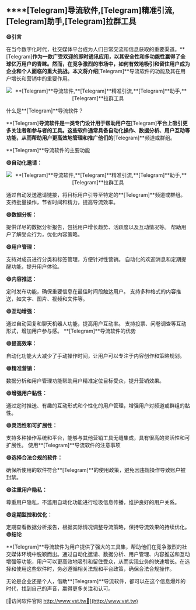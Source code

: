 ## ****[Telegram]**导流软件,**[Telegram]**精准引流,**[Telegram]**助手,**[Telegram]**拉群工具**
**😄引言**

在当今数字化时代，社交媒体平台成为人们日常交流和信息获取的重要渠道。**[Telegram]**作为一款广受欢迎的即时通讯应用，以其安全性和多功能性赢得了全球亿万用户的青睐。然而，在竞争激烈的市场中，如何有效地吸引和留住用户成为企业和个人面临的重大挑战。本文将介绍**[Telegram]**导流软件的功能及其在用户增长和营销中的重要作用。

 <center><img src="https://vst.tw/MP4/tuiguang/png/0.png" alt="**[Telegram]**导流软件,**[Telegram]**精准引流,**[Telegram]**助手,**[Telegram]**拉群工具"></center>

什么是**[Telegram]**导流软件？

**[Telegram]**导流软件是一类专门设计用于帮助用户在**[Telegram]**平台上吸引更多关注者和参与者的工具。这些软件通常具备自动化操作、数据分析、用户互动等功能，从而帮助用户更高效地管理和推广他们的**[Telegram]**频道或群组。

**[Telegram]**导流软件的主要功能

**😄自动化邀请：**

 <center><img src="https://vst.tw/MP4/tuiguang/png/3.png" alt="**[Telegram]**导流软件,**[Telegram]**精准引流,**[Telegram]**助手,**[Telegram]**拉群工具"></center>

通过自动发送邀请链接，将目标用户引导至特定的**[Telegram]**频道或群组。
支持批量操作，节省时间和精力，提高导流效率。

**😄数据分析：**

提供详尽的数据分析报告，包括用户增长趋势、活跃度以及互动情况等。
帮助用户了解受众行为，优化内容策略。

**😄用户管理：**

支持对成员进行分类和标签管理，方便针对性营销。
自动化的欢迎消息和定期提醒功能，提升用户体验。

**😄内容推送：**

定时发布功能，确保重要信息在最佳时间段触达用户。
支持多种格式的内容推送，如文字、图片、视频和文件等。

**😄互动增强：**

通过自动回复和聊天机器人功能，提高用户互动率。
支持投票、问卷调查等互动形式，增加用户参与感。
**[Telegram]**导流软件的优势

**😄提高效率：**

自动化功能大大减少了手动操作时间，让用户可以专注于内容创作和策略规划。

**😄精准营销：**

数据分析和用户管理功能帮助用户精准定位目标受众，提升营销效果。

**😄增强用户黏性：**

通过定时推送、有趣的互动形式和个性化的用户管理，增强用户对频道或群组的黏性。

**😄灵活性和可扩展性：**

支持多种操作系统和平台，能够与其他营销工具无缝集成，具有很高的灵活性和可扩展性。
使用**[Telegram]**导流软件的注意事项

**😄选择合法合规的软件：**

确保所使用的软件符合**[Telegram]**的使用政策，避免因违规操作导致账户被封禁。

**😄注重用户隐私：**

尊重用户隐私，不滥用自动化功能进行垃圾信息传播，维护良好的用户关系。

**😄定期监控和优化：**

定期查看数据分析报告，根据实际情况调整导流策略，保持导流效果的持续优化。
**😄结论**

**[Telegram]**导流软件为用户提供了强大的工具集，帮助他们在竞争激烈的社交媒体环境中脱颖而出。通过自动化邀请、数据分析、用户管理、内容推送和互动增强等功能，用户可以更高效地吸引和留住受众，从而实现业务的快速增长。在选择和使用这些软件时，务必遵循相关法规和平台政策，确保合法合规操作。

无论是企业还是个人，借助**[Telegram]**导流软件，都可以在这个信息爆炸的时代，找到自己的声音，赢得更多关注和认可。


[👻访问软件官网 http://www.vst.tw👻](http://www.vst.tw)
